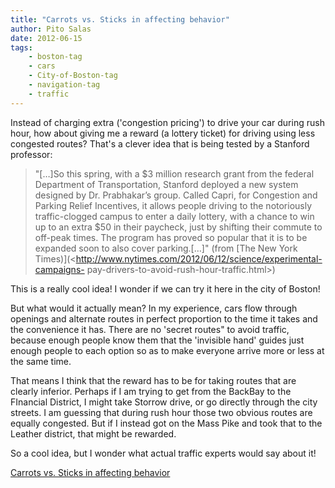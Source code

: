 ```yaml
---
title: "Carrots vs. Sticks in affecting behavior"
author: Pito Salas
date: 2012-06-15
tags:
    - boston-tag
    - cars
    - City-of-Boston-tag
    - navigation-tag
    - traffic
---
```




Instead of charging extra ('congestion pricing') to drive your car during rush
hour, how about giving me a reward (a lottery ticket) for driving using less
congested routes? That's a clever idea that is being tested by a Stanford
professor:

> "[…]So this spring, with a $3 million research grant from the federal
> Department of Transportation, Stanford deployed a new system designed by Dr.
> Prabhakar’s group. Called Capri, for Congestion and Parking Relief
> Incentives, it allows people driving to the notoriously traffic-clogged
> campus to enter a daily lottery, with a chance to win up to an extra $50 in
> their paycheck, just by shifting their commute to off-peak times. The
> program has proved so popular that it is to be expanded soon to also cover
> parking.[…]" (from [The New York
> Times)](<http://www.nytimes.com/2012/06/12/science/experimental-campaigns-
> pay-drivers-to-avoid-rush-hour-traffic.html>)

This is a really cool idea! I wonder if we can try it here in the city of
Boston!

But what would it actually mean? In my experience, cars flow through openings
and alternate routes in perfect proportion to the time it takes and the
convenience it has. There are no 'secret routes" to avoid traffic, because
enough people know them that the 'invisible hand' guides just enough people to
each option so as to make everyone arrive more or less at the same time.

That means I think that the reward has to be for taking routes that are
clearly inferior. Perhaps if I am trying to get from the BackBay to the
FInancial District, I might take Storrow drive, or go directly through the
city streets. I am guessing that during rush hour those two obvious routes are
equally congested. But if I instead got on the Mass Pike and took that to the
Leather district, that might be rewarded.

So a cool idea, but I wonder what actual traffic experts would say about it!


[Carrots vs. Sticks in affecting behavior](None)
